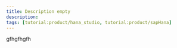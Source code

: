 ```yaml
---
title: Description empty
description:
tags: [tutorial:product/hana_studio, tutorial:product/sapHana]
---
```

gfhgfhgfh
